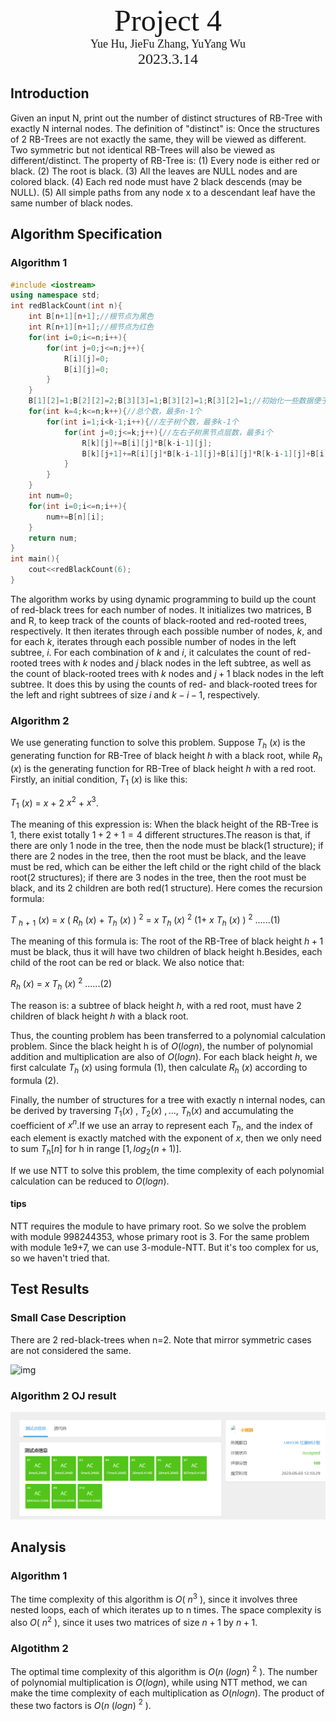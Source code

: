 <div style="margin-top:30vh">
  <center><font face="黑体" size = 100>
    Project 4 
  </font></center>
  <center><font face="黑体" size = 4>
    Yue Hu, JieFu Zhang, YuYang Wu
  </font></center>
  <center><font face="黑体" size = 5>
    2023.3.14
  </font></center>
</div> 


<div STYLE="page-break-after: always;"></div>

## Introduction

Given an input N, print out the number of distinct structures of RB-Tree with exactly N internal nodes.
The definition of "distinct" is: Once the structures of 2 RB-Trees are not exactly the same, they will be viewed as different. Two symmetric but not identical RB-Trees will also be viewed as different/distinct. 
The property of RB-Tree is:
(1) Every node is either red or black.
(2) The root is black.
(3) All the leaves are NULL nodes and are colored black.
(4) Each red node must have 2 black descends (may be NULL).
(5) All simple paths from any node x to a descendant leaf have the same number of black nodes.

## Algorithm Specification

### Algorithm 1

```C++
#include <iostream>
using namespace std;
int redBlackCount(int n){
    int B[n+1][n+1];//根节点为黑色
    int R[n+1][n+1];//根节点为红色
    for(int i=0;i<=n;i++){
        for(int j=0;j<=n;j++){
            R[i][j]=0;
            B[i][j]=0;
        }
    }
    B[1][2]=1;B[2][2]=2;B[3][3]=1;B[3][2]=1;R[3][2]=1;//初始化一些数据便于计算
    for(int k=4;k<=n;k++){//总个数，最多n-1个
        for(int i=1;i<k-1;i++){//左子树个数，最多k-1个
            for(int j=0;j<=k;j++){//左右子树黑节点层数，最多i个
                R[k][j]+=B[i][j]*B[k-i-1][j];
                B[k][j+1]+=R[i][j]*B[k-i-1][j]+B[i][j]*R[k-i-1][j]+B[i][j]*B[k-i-1][j];
            }
        }
    }
    int num=0;
    for(int i=0;i<=n;i++){
        num+=B[n][i];
    }
    return num;
}
int main(){
    cout<<redBlackCount(6);
}
```

The algorithm works by using dynamic programming to build up the count of red-black trees for each number of nodes. It initializes two matrices, B and R, to keep track of the counts of black-rooted and red-rooted trees, respectively. It then iterates through each possible number of nodes, $k$, and for each $k$, iterates through each possible number of nodes in the left subtree, $i$. For each combination of $k$ and $i$, it calculates the count of red-rooted trees with $k$ nodes and $j$ black nodes in the left subtree, as well as the count of black-rooted trees with $k$ nodes and $j+1$ black nodes in the left subtree. It does this by using the counts of red- and black-rooted trees for the left and right subtrees of size $i$ and $k-i-1$, respectively.

### Algorithm 2

We use generating function to solve this problem. Suppose $T_h$ $(x)$ is the generating function for RB-Tree of black height $h$ with a black root, while $R_h$ $(x)$ is the generating function for RB-Tree of black height $h$ with a red root.
Firstly, an initial condition, $T_1$ $(x)$ is like this:

$T_1$ $(x)$ = $x$ $+$ $2$ $x^2$ $+$ $x^3$.

The meaning of this expression is: When the black height of the RB-Tree is $1$, there exist totally $1 + 2 + 1 = 4$ different structures.The reason is that, if there are only $1$ node in the tree, then the node must be black($1$ structure); if there are $2$ nodes in the tree, then the root must be black, and the leave must be red, which can be either the left child or the right child of the black root($2$ structures); if there are $3$ nodes in the tree, then the root must be black, and its $2$ children are both red($1$ structure).
Here comes the recursion formula:

$T$ $_h$ $_+$ $_1$ $(x)$ = $x$ $($ $R_h$ $(x)$ + $T_h$ $(x)$ ) $^2$ = $x$ $T_h$ $(x)$ $^2$ $(1+$ $x$ $T_h$ $(x)$ $)$ $^2$ $......(1)$

The meaning of this formula is: The root of the RB-Tree of black height $h+1$ must be black, thus it will have two children of black height h.Besides, each child of the root can be red or black. We also notice that:

$R_h$ $(x)$ = $x$ $T_h$ $(x)$ $^2$     $......(2)$

The reason is: a subtree of black height $h$, with a red root, must have $2$ children of black height $h$ with a black root.

Thus, the counting problem has been transferred to a polynomial calculation problem. Since the black height h is of $O(logn)$, the number of polynomial addition and multiplication are also of $O(logn)$. For each black height $h$, we first calculate $T_h$ $(x)$ using formula $(1)$, then calculate $R_h$ $(x)$ according to formula $(2)$.

Finally, the number of structures for a tree with exactly n internal nodes, can be derived by traversing $T_1(x)$ $,$ $T_2(x)$ $,...,$ $T_h(x)$ and accumulating the coefficient of $x^n$.If we use an array to represent each $T_h$, and the index of each element is exactly matched with the exponent of $x$, then we only need to sum $T_h[n]$ for h in range $[1,log_2(n+1)]$.

If we use NTT to solve this problem, the time complexity of each polynomial calculation can be reduced to $O(logn)$.

#### tips

NTT requires the module to have primary root. So we solve the problem with module 998244353, whose primary root is 3. For the same problem with module 1e9+7, we can use 3-module-NTT. But it's too complex for us, so we haven't tried that.

## Test Results

### Small Case Description

There are 2 red-black-trees when n=2. Note that mirror symmetric cases are not considered the same.

![img](D:\CollegeCourses\ADS\Project\Project4-Red-black-Tree-Counting\report_origin\E57177E22CAAF5653A25BA35DEFE94C3.png)

### Algorithm 2 OJ result

![](2023-05-03-12-16-25.png)

## Analysis

### Algorithm 1

The time complexity of this algorithm is $O($ $n^3$ $)$, since it involves three nested loops, each of which iterates up to n times. The space complexity is also $O($ $n^2$ $)$, since it uses two matrices of size $n+1$ by $n+1$.

### Algotithm 2

The optimal time complexity of this algorithm is $O(n$ $(logn)$ $^2$ $)$. The number of polynomial multiplication is $O(logn)$, while using NTT method, we can make the time complexity of each multiplication as $O(nlogn)$. The product of these two factors is  $O(n$ $(logn)$ $^2$ $)$.

## Declaration

I hereby declare that all the work done in this project is of my independent effort.
